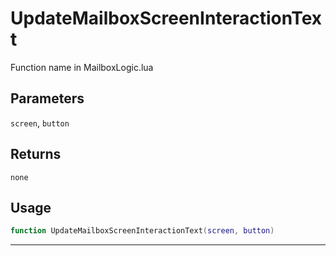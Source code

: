 # UpdateMailboxScreenInteractionText
Function name in MailboxLogic.lua
## Parameters
`screen`, `button`
## Returns
`none`
## Usage
```lua
function UpdateMailboxScreenInteractionText(screen, button)
```
---
